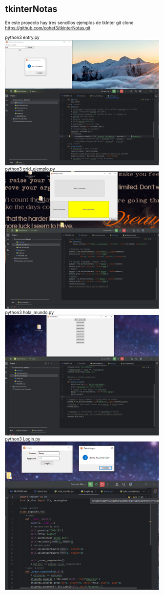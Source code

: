 # tkinterNotas
En este proyecto hay tres sencillos ejemplos de tkInter
git clone https://github.com/cohet3/tkinterNotas.git

python3 entry.py
![Imagen1](/entryImg.png)
python3 grid_ejemplo.py
![Imagen1](/gridIMg.png)
python3 hola_mundo.py
![Imagen1](/holaMundo.png)
python3 Login.py
![Imagen1](/loginImg.png)